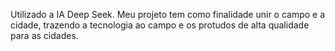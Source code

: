 Utilizado a IA Deep Seek. 
Meu projeto tem como finalidade unir o campo e a cidade, trazendo a tecnologia ao campo e os protudos de alta qualidade para as cidades. 
